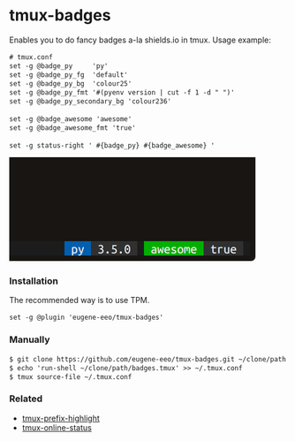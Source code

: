 # tmux-badges

Enables you to do fancy badges a-la shields.io in tmux.
Usage example:

```
# tmux.conf
set -g @badge_py     'py'
set -g @badge_py_fg  'default'
set -g @badge_py_bg  'colour25'
set -g @badge_py_fmt '#(pyenv version | cut -f 1 -d " ")'
set -g @badge_py_secondary_bg 'colour236'

set -g @badge_awesome 'awesome'
set -g @badge_awesome_fmt 'true'

set -g status-right ' #{badge_py} #{badge_awesome} '
```

![sec(c)](screenshot.png)

### Installation

The recommended way is to use TPM.

```
set -g @plugin 'eugene-eeo/tmux-badges'
```

### Manually

```
$ git clone https://github.com/eugene-eeo/tmux-badges.git ~/clone/path
$ echo 'run-shell ~/clone/path/badges.tmux' >> ~/.tmux.conf
$ tmux source-file ~/.tmux.conf
```

### Related

 - [tmux-prefix-highlight](https://github.com/tmux-plugins/tmux-prefix-highlight)
 - [tmux-online-status](https://github.com/tmux-plugins/tmux-online-status)
